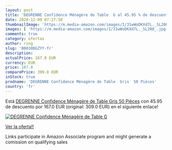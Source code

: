 ```yaml
---
layout: post
title: 'DEGRENNE Confidence Ménagère de Table  G al 45.95 % de descuento'
date: 2020-12-09 07:27:50
thumbnailImage: 'https://m.media-amazon.com/images/I/31wWoDKXd7L._SL200_.jpg'
images: [ 'https://m.media-amazon.com/images/I/31wWoDKXd7L._SL200_.jpg' ]
comments: true
category: ofertas
author: ring
slug: 'B0030DGZYY-fr'
description:
actualPrice: 167.0 EUR
currency: EUR
price: 167.0
comparePrice: 309.0 EUR
inStock: true
prodname: 'DEGRENNE Confidence Ménagère de Table  Gris  50 Pièces'
country: 'fr'
---
```


Está [DEGRENNE Confidence Ménagère de Table  Gris  50 Pièces](https://www.amazon.fr/dp/B0030DGZYY/?tag=tolees0d-21) con 45.95 de descuento por 167.0 EUR (original: 309.0 EUR) en el siguiente enlace!

[![DEGRENNE Confidence Ménagère de Table  G](https://m.media-amazon.com/images/I/31wWoDKXd7L._SL200_.jpg)](https://www.amazon.fr/dp/B0030DGZYY/?tag=tolees0d-21)

[Ver la oferta!!](https://www.amazon.fr/dp/B0030DGZYY/?tag=tolees0d-21)

Links participate in Amazon Associate program and might generate a comission on qualifying sales


